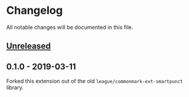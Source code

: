 # Changelog

All notable changes will be documented in this file.

## [Unreleased][unreleased]

## 0.1.0 - 2019-03-11

Forked this extension out of the old `league/commonmark-ext-smartpunct` library.

[unreleased]: https://github.com/thephpleague/commonmark-ext-smartpunct/compare/0.1.0...HEAD
